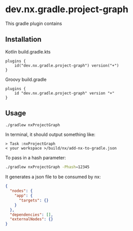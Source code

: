 # dev.nx.gradle.project-graph

This gradle plugin contains

## Installation

Kotlin
build.gradle.kts

```
plugins {
    id("dev.nx.gradle.project-graph") version("+")
}
```

Groovy
build.gradle

```
plugins {
    id "dev.nx.gradle.project-graph" version "+"
}
```

## Usage

```bash
./gradlew nxProjectGraph
```

In terminal, it should output something like:

```
> Task :nxProjectGraph
< your workspace >/build/nx/add-nx-to-gradle.json
```

To pass in a hash parameter:

```bash
./gradlew nxProjectGraph -Phash=12345
```

It generates a json file to be consumed by nx:

```json
{
  "nodes": {
    "app": {
      "targets": {}
    }
  },
  "dependencies": [],
  "externalNodes": {}
}
```
